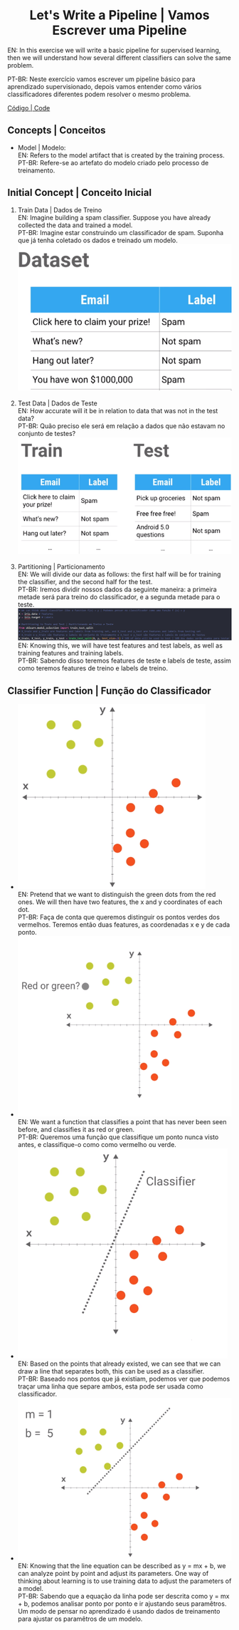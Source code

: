 <h1 align="center">Let's Write a Pipeline | Vamos Escrever uma Pipeline</h1>
<p>EN: In this exercise we will write a basic pipeline for supervised learning, then we will understand how several different classifiers can solve the same problem.</p>
<p>PT-BR: Neste exercício vamos escrever um pipeline básico para aprendizado supervisionado, depois vamos entender como vários classificadores diferentes podem resolver o mesmo problema.</p>
<p><a target="_blank" href="./video_04.py">Código | Code</a></p>

<h2>Concepts | Conceitos</h2>
<ul>
    <li>Model | Modelo: <br>
    EN: Refers to the model artifact that is created by the training process.<br>
    PT-BR: Refere-se ao artefato do modelo criado pelo processo de treinamento.</li>
    
</ul>

<h2>Initial Concept | Conceito Inicial</h2>
<ol>
    <li>Train Data | Dados de Treino<br>
    EN: Imagine building a spam classifier. Suppose you have already collected the data and trained a model.<br>
    PT-BR: Imagine estar construindo um classificador de spam. Suponha que já tenha coletado os dados e treinado um modelo.<br>
    <img src="./dataset.PNG" alt="Dataset">
    </li>
    <br>
    <li>Test Data | Dados de Teste<br>
    EN: How accurate will it be in relation to data that was not in the test data?<br>
    PT-BR: Quão preciso ele será em relação a dados que não estavam no conjunto de testes?<br>
    <img src="./testdata.PNG" alt="TestData"></li>
    <br>
    <li>Partitioning | Particionamento<br>
    EN: We will divide our data as follows: the first half will be for training the classifier, and the second half for the test.<br>
    PT-BR: Iremos dividir nossos dados da seguinte maneira: a primeira metade será para treino do classificador, e a segunda metade para o teste.<br>
    <img src="./splitdata.PNG" alt="SplitData"><br>
    EN: Knowing this, we will have test features and test labels, as well as training features and training labels.<br>
    PT-BR: Sabendo disso teremos features de teste e labels de teste, assim como teremos features de treino e labels de treino.
    </li>
</ol>

<h2>Classifier Function | Função do Classificador</h2>
<ul>
    <li><img src="./graph.PNG" alt="Graph"><br>
    EN: Pretend that we want to distinguish the green dots from the red ones. We will then have two features, the x and y coordinates of each dot.<br>
    PT-BR: Faça de conta que queremos distinguir os pontos verdes dos vermelhos. Teremos então duas features, as coordenadas x e y de cada ponto.
    </li>
    <li><img src="./graph2.PNG" alt="Graph2"><br>
    EN: We want a function that classifies a point that has never been seen before, and classifies it as red or green.<br>
    PT-BR: Queremos uma função que classifique um ponto nunca visto antes, e classifique-o como como vermelho ou verde.
    </li>
    <li><img src="./graph3.PNG" alt="Graph3"><br>
    EN: Based on the points that already existed, we can see that we can draw a line that separates both, this can be used as a classifier.<br>
    PT-BR: Baseado nos pontos que já existiam, podemos ver que podemos traçar uma linha que separe ambos, esta pode ser usada como classificador.
    </li><li><img src="./graph4.PNG" alt="Graph4"><br>
    EN: Knowing that the line equation can be described as y = mx + b, we can analyze point by point and adjust its parameters. One way of thinking about learning is to use training data to adjust the parameters of a model.<br>
    PT-BR: Sabendo que a equação da linha pode ser descrita como y = mx + b, podemos analisar ponto por ponto e ir ajustando seus paramêtros. Um modo de pensar no aprendizado é usando dados de treinamento para ajustar os paramêtros de um modelo.
    </li>
</ul>